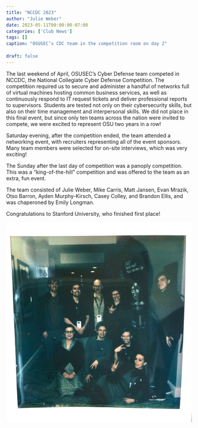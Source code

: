 ```yaml
---
title: "NCCDC 2023"
author: "Julie Weber"
date: 2023-05-11T00:00:00-07:00
categories: ['Club News']
tags: []
caption: "OSUSEC’s CDC team in the competition room on day 2"

draft: false
---
```


The last weekend of April, OSUSEC’s Cyber Defense team competed in NCCDC, the National Collegiate Cyber Defense Competition. The competition required us to secure and administer a handful of networks full of virtual machines hosting common business services, as well as continuously respond to IT request tickets and deliver professional reports to supervisors. Students are tested not only on their cybersecurity skills, but also on their time management and interpersonal skills. We did not place in this final event, but since only ten teams across the nation were invited to compete, we were excited to represent OSU two years in a row!

Saturday evening, after the competition ended, the team attended a networking event, with recruiters representing all of the event sponsors. Many team members were selected for on-site interviews, which was very exciting!

The Sunday after the last day of competition was a panoply competition. This was a “king-of-the-hill” competition and was offered to the team as an extra, fun event.

The team consisted of Julie Weber, Mike Carris, Matt Jansen, Evan Mrazik, Otso Barron, Ayden Murphy-Kirsch, Casey Colley, and Brandon Ellis, and was chaperoned by Emily Longman.

Congratulations to Stanford University, who finished first place!

![Polaroid picture of OSUSEC’s CDC team posing by the school flag](/blog/nccdc-2023-polaroid.jpg)

